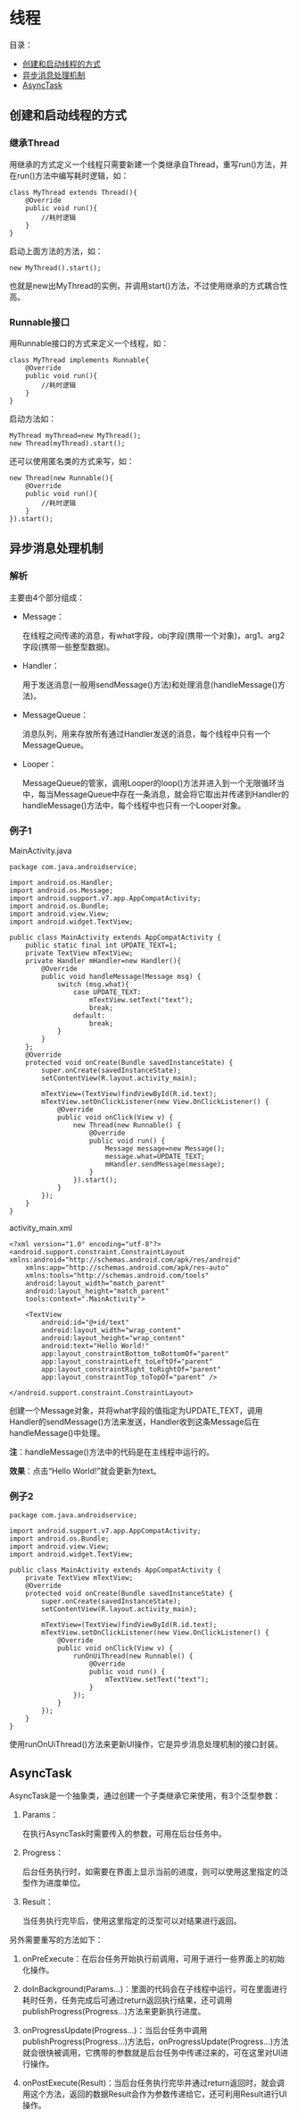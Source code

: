 # 线程

目录：

- [创建和启动线程的方式](#创建和启动线程的方式)
- [异步消息处理机制](#异步消息处理机制)
- [AsyncTask](#asynctask)

## 创建和启动线程的方式

### 继承Thread

用继承的方式定义一个线程只需要新建一个类继承自Thread，重写run()方法，并在run()方法中编写耗时逻辑，如：

```
class MyThread extends Thread(){
    @Override
    public void run(){
        //耗时逻辑
    }
}
```

启动上面方法的方法，如：

```
new MyThread().start();
```

也就是new出MyThread的实例，并调用start()方法，不过使用继承的方式耦合性高。

### Runnable接口

用Runnable接口的方式来定义一个线程，如：

```
class MyThread implements Runnable{
    @Override
    public void run(){
        //耗时逻辑
    }
}
```

启动方法如：

```
MyThread myThread=new MyThread();
new Thread(myThread).start();
```

还可以使用匿名类的方式来写，如：

```
new Thread(new Runnable(){
    @Override
    public void run(){
        //耗时逻辑
    }
}).start();
```

## 异步消息处理机制

### 解析

主要由4个部分组成：

- Message：

  在线程之间传递的消息，有what字段，obj字段(携带一个对象)，arg1、arg2字段(携带一些整型数据)。

- Handler：

  用于发送消息(一般用sendMessage()方法)和处理消息(handleMessage()方法)。

- MessageQueue：

  消息队列，用来存放所有通过Handler发送的消息，每个线程中只有一个MessageQueue。

- Looper：

  MessageQueue的管家，调用Looper的loop()方法并进入到一个无限循环当中，每当MessageQueue中存在一条消息，就会将它取出并传递到Handler的handleMessage()方法中，每个线程中也只有一个Looper对象。

### 例子1

MainActivity.java

```
package com.java.androidservice;

import android.os.Handler;
import android.os.Message;
import android.support.v7.app.AppCompatActivity;
import android.os.Bundle;
import android.view.View;
import android.widget.TextView;

public class MainActivity extends AppCompatActivity {
    public static final int UPDATE_TEXT=1;
    private TextView mTextView;
    private Handler mHandler=new Handler(){
        @Override
        public void handleMessage(Message msg) {
            switch (msg.what){
                case UPDATE_TEXT:
                    mTextView.setText("text");
                    break;
                default:
                    break;
            }
        }
    };
    @Override
    protected void onCreate(Bundle savedInstanceState) {
        super.onCreate(savedInstanceState);
        setContentView(R.layout.activity_main);

        mTextView=(TextView)findViewById(R.id.text);
        mTextView.setOnClickListener(new View.OnClickListener() {
            @Override
            public void onClick(View v) {
                new Thread(new Runnable() {
                    @Override
                    public void run() {
                        Message message=new Message();
                        message.what=UPDATE_TEXT;
                        mHandler.sendMessage(message);
                    }
                }).start();
            }
        });
    }
}
```

activity_main.xml

```
<?xml version="1.0" encoding="utf-8"?>
<android.support.constraint.ConstraintLayout xmlns:android="http://schemas.android.com/apk/res/android"
    xmlns:app="http://schemas.android.com/apk/res-auto"
    xmlns:tools="http://schemas.android.com/tools"
    android:layout_width="match_parent"
    android:layout_height="match_parent"
    tools:context=".MainActivity">

    <TextView
        android:id="@+id/text"
        android:layout_width="wrap_content"
        android:layout_height="wrap_content"
        android:text="Hello World!"
        app:layout_constraintBottom_toBottomOf="parent"
        app:layout_constraintLeft_toLeftOf="parent"
        app:layout_constraintRight_toRightOf="parent"
        app:layout_constraintTop_toTopOf="parent" />

</android.support.constraint.ConstraintLayout>
```

创建一个Message对象，并将what字段的值指定为UPDATE_TEXT，调用Handler的sendMessage()方法来发送，Handler收到这条Message后在handleMessage()中处理。

**注**：handleMessage()方法中的代码是在主线程中运行的。

**效果**：点击“Hello World!”就会更新为text。

### 例子2

```
package com.java.androidservice;

import android.support.v7.app.AppCompatActivity;
import android.os.Bundle;
import android.view.View;
import android.widget.TextView;

public class MainActivity extends AppCompatActivity {
    private TextView mTextView;
    @Override
    protected void onCreate(Bundle savedInstanceState) {
        super.onCreate(savedInstanceState);
        setContentView(R.layout.activity_main);

        mTextView=(TextView)findViewById(R.id.text);
        mTextView.setOnClickListener(new View.OnClickListener() {
            @Override
            public void onClick(View v) {
                runOnUiThread(new Runnable() {
                    @Override
                    public void run() {
                        mTextView.setText("text");
                    }
                });
            }
        });
    }
}
```

使用runOnUiThread()方法来更新UI操作，它是异步消息处理机制的接口封装。

## AsyncTask

AsyncTask是一个抽象类，通过创建一个子类继承它来使用，有3个泛型参数：

1. Params：

   在执行AsyncTask时需要传入的参数，可用在后台任务中。

2. Progress：

   后台任务执行时，如需要在界面上显示当前的进度，则可以使用这里指定的泛型作为进度单位。

3. Result：

   当任务执行完毕后，使用这里指定的泛型可以对结果进行返回。

另外需要重写的方法如下：

1. onPreExecute：在后台任务开始执行前调用，可用于进行一些界面上的初始化操作。

2. doInBackground(Params...)：里面的代码会在子线程中运行，可在里面进行耗时任务，任务完成后可通过return返回执行结果，还可调用publishProgress(Progress...)方法来更新执行进度。

3. onProgressUpdate(Progress...)：当后台任务中调用publishProgress(Progress...)方法后，onProgressUpdate(Progress...)方法就会很快被调用，它携带的参数就是后台任务中传递过来的，可在这里对UI进行操作。

4. onPostExecute(Result)：当后台任务执行完毕并通过return返回时，就会调用这个方法，返回的数据Result会作为参数传递给它，还可利用Result进行UI操作。

   